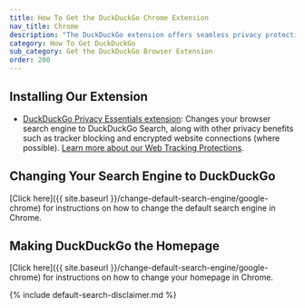 ```yaml
---
title: How To Get the DuckDuckGo Chrome Extension
nav_title: Chrome
description: "The DuckDuckGo extension offers seamless privacy protection for your browser: tracker blocking, cookie protection, private search, email protection, and more."
category: How To Get DuckDuckGo
sub_category: Get the DuckDuckGo Browser Extension
order: 200
---
```


## Installing Our Extension

-   [DuckDuckGo Privacy Essentials extension](https://chromewebstore.google.com/detail/duckduckgo-privacy-essent/bkdgflcldnnnapblkhphbgpggdiikppg): Changes your browser search engine to DuckDuckGo Search, along with other privacy benefits such as tracker blocking and encrypted website connections (where possible). <a href="{{ site.baseurl }}/privacy/web-tracking-protections/">Learn more about our Web Tracking Protections</a>.

## Changing Your Search Engine to DuckDuckGo

[Click here]({{ site.baseurl }}/change-default-search-engine/google-chrome) for instructions on how to change the default search engine in Chrome.

## Making DuckDuckGo the Homepage

[Click here]({{ site.baseurl }}/change-default-search-engine/google-chrome) for instructions on how to change your homepage in Chrome.

{% include default-search-disclaimer.md %}
